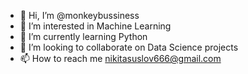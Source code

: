 - 👋 Hi, I’m @monkeybussiness
- 👀 I’m interested in Machine Learning
- 🌱 I’m currently learning Python
- 💞️ I’m looking to collaborate on Data Science projects
- 📫 How to reach me nikitasuslov666@gmail.com

<!---
monkeybussiness/monkeybussiness is a ✨ special ✨ repository because its `README.md` (this file) appears on your GitHub profile.
You can click the Preview link to take a look at your changes.
--->
